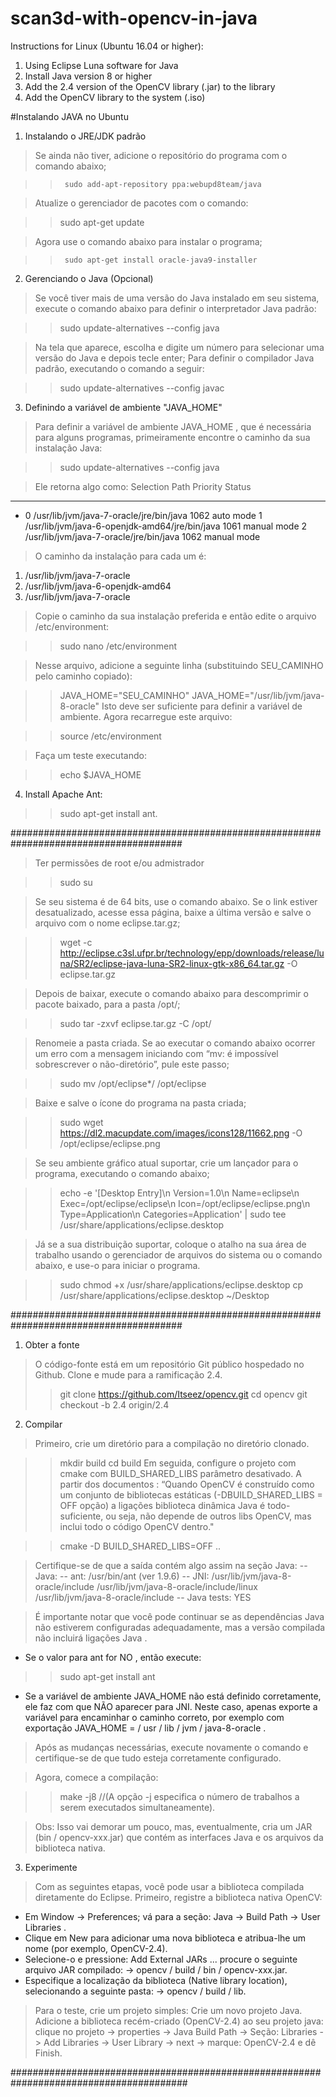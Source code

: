 # scan3d-with-opencv-in-java

Instructions for Linux (Ubuntu 16.04 or higher):

1. Using Eclipse Luna software for Java
2. Install Java version 8 or higher
3. Add the 2.4 version of the OpenCV library (.jar) to the library
4. Add the OpenCV library to the system (.iso)

#Instalando JAVA no Ubuntu 
1. Instalando o JRE/JDK padrão
> Se ainda não tiver, adicione o repositório do programa com o comando abaixo;

>>  	sudo add-apt-repository ppa:webupd8team/java

> Atualize o gerenciador de pacotes com o comando:

>> 	sudo apt-get update

> Agora use o comando abaixo para instalar o programa;

>>  	sudo apt-get install oracle-java9-installer

2. Gerenciando o Java (Opcional)
>Se você tiver mais de uma versão do Java instalado em seu sistema, execute o comando abaixo para definir o interpretador Java padrão:

>> 	sudo update-alternatives --config java

> Na tela que aparece, escolha e digite um número para selecionar uma versão do Java e depois tecle enter;
> Para definir o compilador Java padrão, executando o comando a seguir:

>> 	sudo update-alternatives --config javac

3. Definindo a variável de ambiente "JAVA_HOME"
> Para definir a variável de ambiente JAVA_HOME , que é necessária para alguns programas, primeiramente encontre o caminho da sua instalação Java:

>>	sudo update-alternatives --config java

> Ele retorna algo como:
Selection    Path                                            Priority   Status
------------------------------------------------------------
* 0            /usr/lib/jvm/java-7-oracle/jre/bin/java          1062      auto mode
  1            /usr/lib/jvm/java-6-openjdk-amd64/jre/bin/java   1061      manual mode
  2            /usr/lib/jvm/java-7-oracle/jre/bin/java          1062      manual mode

> O caminho da instalação para cada um é:
1. /usr/lib/jvm/java-7-oracle
2. /usr/lib/jvm/java-6-openjdk-amd64
3. /usr/lib/jvm/java-7-oracle
> Copie o caminho da sua instalação preferida e então edite o arquivo /etc/environment:

>>	sudo nano /etc/environment

> Nesse arquivo, adicione a seguinte linha (substituindo SEU_CAMINHO pelo caminho copiado):

>>	JAVA_HOME="SEU_CAMINHO"
JAVA_HOME="/usr/lib/jvm/java-8-oracle"
> Isto deve ser suficiente para definir a variável de ambiente. Agora recarregue este arquivo:

>>	source /etc/environment

>	Faça um teste executando:

>>	echo $JAVA_HOME

4. Install Apache Ant:
>> 	sudo apt-get install ant.

#######################################################################################
> Ter permissões de root e/ou admistrador

>> 	sudo su

> Se seu sistema é de 64 bits, use o comando abaixo. Se o link estiver desatualizado, acesse essa página, baixe a última versão e salve o arquivo com o nome eclipse.tar.gz;

>> 	wget -c http://eclipse.c3sl.ufpr.br/technology/epp/downloads/release/luna/SR2/eclipse-java-luna-SR2-linux-gtk-x86_64.tar.gz -O eclipse.tar.gz

> Depois de baixar, execute o comando abaixo para descomprimir o pacote baixado, para a pasta /opt/;

>> 	sudo tar -zxvf eclipse.tar.gz -C /opt/

> Renomeie a pasta criada. Se ao executar o comando abaixo ocorrer um erro com a mensagem iniciando com “mv: é impossível sobrescrever o não-diretório”, pule este passo;

>> 	sudo mv /opt/eclipse*/ /opt/eclipse

> Baixe e salve o ícone do programa na pasta criada;

>> 	sudo wget https://dl2.macupdate.com/images/icons128/11662.png -O /opt/eclipse/eclipse.png

> Se seu ambiente gráfico atual suportar, crie um lançador para o programa, executando o comando abaixo;

>> 	echo -e '[Desktop Entry]\n Version=1.0\n Name=eclipse\n Exec=/opt/eclipse/eclipse\n Icon=/opt/eclipse/eclipse.png\n Type=Application\n Categories=Application' | sudo tee /usr/share/applications/eclipse.desktop

> Já se a sua distribuição suportar, coloque o atalho na sua área de trabalho usando o gerenciador de arquivos do sistema ou o comando abaixo, e use-o para iniciar o programa.

>> 	sudo chmod +x /usr/share/applications/eclipse.desktop
>> 	cp /usr/share/applications/eclipse.desktop ~/Desktop

#######################################################################################
1. Obter a fonte
> O código-fonte está em um repositório Git público hospedado no Github. Clone e mude para a ramificação 2.4.
>> 	git clone https://github.com/Itseez/opencv.git
	cd opencv
	git checkout -b 2.4 origin/2.4
2. Compilar
> Primeiro, crie um diretório para a compilação no diretório clonado.

>>	mkdir build
	cd build
> Em seguida, configure o projeto com cmake com BUILD_SHARED_LIBS parâmetro desativado. A partir dos documentos : “Quando OpenCV é construído como um conjunto de bibliotecas estáticas (-DBUILD_SHARED_LIBS = OFF opção) a ligações biblioteca dinâmica Java é todo-suficiente, ou seja, não depende de outros libs OpenCV, mas inclui todo o código OpenCV dentro."

>>	cmake -D BUILD_SHARED_LIBS=OFF ..

> Certifique-se de que a saída contém algo assim na seção Java:
--   Java:
--     ant:                         /usr/bin/ant (ver 1.9.6)
--     JNI:                         /usr/lib/jvm/java-8-oracle/include /usr/lib/jvm/java-8-oracle/include/linux /usr/lib/jvm/java-8-oracle/include
--     Java tests:                  YES

> É importante notar que você pode continuar se as dependências Java não estiverem configuradas adequadamente, mas a versão compilada não incluirá ligações Java .

- Se o valor para ant for NO , então execute:
>> 	sudo apt-get install ant

- Se a variável de ambiente JAVA_HOME não está definido corretamente, ele faz com que NÃO aparecer para JNI. Neste caso, apenas exporte a variável para encaminhar o caminho correto, por exemplo com exportação JAVA_HOME = / usr / lib / jvm / java-8-oracle .

> Após as mudanças necessárias, execute novamente o comando e certifique-se de que tudo esteja corretamente configurado.

> Agora, comece a compilação:

>>	make -j8	//(A opção -j especifica o número de trabalhos a serem executados simultaneamente).

> Obs: Isso vai demorar um pouco, mas, eventualmente, cria um JAR (bin / opencv-xxx.jar) que contém as interfaces Java e os arquivos da biblioteca nativa.

3. Experimente
> Com as seguintes etapas, você pode usar a biblioteca compilada diretamente do Eclipse.
> Primeiro, registre a biblioteca nativa OpenCV:
- Em Window -> Preferences; vá para a seção: Java -> Build Path -> User Libraries .
- Clique em New para adicionar uma nova biblioteca e atribua-lhe um nome (por exemplo, OpenCV-2.4).
- Selecione-o e pressione: Add External JARs ... procure o seguinte arquivo JAR compilado: -> opencv / build / bin / opencv-xxx.jar.
- Especifique a localização da biblioteca (Native library location), selecionando a seguinte pasta: -> opencv / build / lib.

> Para o teste, crie um projeto simples:
> Crie um novo projeto Java.
> Adicione a biblioteca recém-criado (OpenCV-2.4) ao seu projeto java: clique no projeto -> properties -> Java Build Path -> Seção: Libraries -> Add Libraries -> User Library -> next -> marque: OpenCV-2.4 e dê Finish.


########################################################################################
